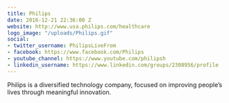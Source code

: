 ```yaml
---
title: Philips
date: 2016-12-21 22:36:00 Z
website: http://www.usa.philips.com/healthcare
logo_image: "/uploads/Philips.gif"
social:
- twitter_username: PhilipsLiveFrom
- facebook: https://www.facebook.com/Philips
- youtube_channel: https://www.youtube.com/philipsh
- linkedin_username: https://www.linkedin.com/groups/2308956/profile
---
```


Philips is a diversified technology company, focused on improving people’s lives through meaningful innovation.